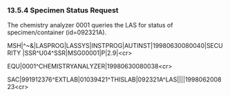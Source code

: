 ### 13.5.4 Specimen Status Request

The chemistry analyzer 0001 queries the LAS for status of specimen/container (id=092321A).

MSH|^~\&|LASPROG|LASSYS|INSTPROG|AUTINST|19980630080040|SECURITY |SSR^U04^SSR|MSG00001|P|2.9|&lt;cr>

EQU|0001^CHEMISTRYANALYZER|19980630080038&lt;cr>

SAC|991912376^EXTLAB|01039421^THISLAB|092321A^LAS||||199806200823&lt;cr>
